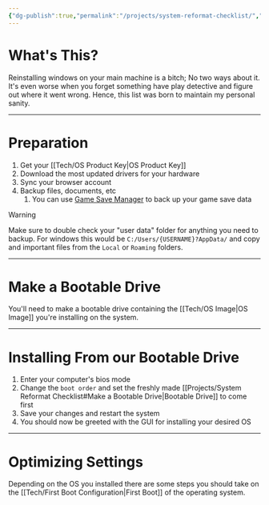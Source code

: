 ```yaml
---
{"dg-publish":true,"permalink":"/projects/system-reformat-checklist/","tags":["Projects","Tech"],"created":"2025-07-21","updated":"2025-07-21T22:48:31.021-04:00"}
---
```


# What's This?
Reinstalling windows on your main machine is a bitch; No two ways about it. It's even worse when you forget something have play detective and figure out where it went wrong. Hence, this list was born to maintain my personal sanity.

---
# Preparation

1. Get your [[Tech/OS Product Key\|OS Product Key]]
2. Download the most updated drivers for your hardware
3. Sync your browser account
4. Backup files, documents, etc
	1. You can use [Game Save Manager](https://www.gamesave-manager.com/) to back up your game save data

> [!warning]
> Make sure to double check your "user data" folder for anything you need to backup. For windows this would be `C:/Users/{USERNAME}?AppData/` and copy and important files from the `Local` or `Roaming` folders.

---
# Make a Bootable Drive

You'll need to make a bootable drive containing the [[Tech/OS Image\|OS Image]] you're installing on the system. 

---
# Installing From our Bootable Drive
1. Enter your computer's bios mode
2. Change the `boot order` and set the freshly made [[Projects/System Reformat Checklist#Make a Bootable Drive\|Bootable Drive]] to come first
3. Save your changes and restart the system
4. You should now be greeted with the GUI for installing your desired OS

---
# Optimizing Settings
Depending on the OS you installed there are some steps you should take on the [[Tech/First Boot Configuration\|First Boot]] of the operating system.